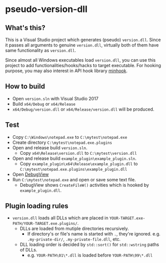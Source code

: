 # pseudo-version-dll

## What's this?

This is a Visual Studio project which generates (pseudo) `version.dll`.  Since it passes all arguments to genuine `version.dll`, virtually both of them have same functionality as `version.dll`.

Since almost all Windows executables load `version.dll`, you can use this project to add functionalities/hooks/hacks to target executable.
For hooking purpose, you may also interest in API hook library [minhook](https://github.com/TsudaKageyu/minhook).


## How to build

- Open `version.sln` with Visual Studio 2017
- Build `x64/Debug` or `x64/Release`
- `x64/Debug/version.dll` or `x64/Release/version.dll` will be produced.


## Test

- Copy `C:\Windows\notepad.exe` to `C:\mytest\notepad.exe`
- Create directory `C:\mytest\notepad.exe.plugins`
- Open and release build `version.sln`.
    - Copy `x64\Release\version.dll` to `C:\mytest\version.dll`
- Open and release build `example_plugin\example_plugin.sln`.
    - Copy `example_plugin\x64\Release\example_plugin.dll` to `C:\mytest\notepad.exe.plugins\example_plugin.dll`
- Open [DebugView](https://docs.microsoft.com/en-us/sysinternals/downloads/debugview)
- Run `C:\mytest\notepad.exe` and open or save some text file.
    - DebugView shows `CreateFileW()` activities which is hooked by `example_plugin.dll`.


## Plugin loading rules

- `version.dll` loads all DLLs which are placed in `YOUR-TARGET.exe-PATH/YOUR-TARGET.exe.plugins/`.
    - DLLs are loaded from mutiple directories recursively.
        - If directory's or file's name is started with `.`, they're ignored. e.g. `.my-private-dir/`, `.my-private-file.dll`, etc.
    - DLL loading order is decided by `std::sort()` for `std::wstring` paths of DLLs.
        - e.g. `YOUR-PATH\01\*.dll` is loaded before `YOUR-PATH\99\*.dll` 
